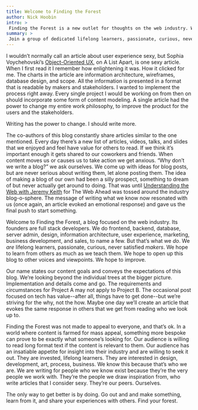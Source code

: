 ```yaml
---
title: Welcome to Finding the Forest
author: Nick Hoobin
intro: >
 Finding the Forest is a new outlet for thoughts on the web industry. We hope you'll enjoy reading it as much as we enjoy writing it. --The FtF Team
summary: >
 Join a group of dedicated lifelong learners, passionate, curious, never satisfied makers as they explain the goals of the blog. Interspersed are examples of articles that inspired us.
---
```


I wouldn’t normally call an article about user experience sexy, but Sophia Voychehovski’s [Object-Oriented UX](http://alistapart.com/article/object-oriented-ux), on A List Apart, is one sexy article. When I first read it I remember how enlightening it was. How it clicked for me. The charts in the article are information architecture, wireframes, database design, and scope. All the information is presented in a format that is readable by makers and stakeholders. I wanted to implement the process right away. Every single project I would be working on from then on should incorporate some form of content modeling. A single article had the power to change my entire work philosophy, to improve the product for the users and the stakeholders.

Writing has the power to change. I should write more.

The co-authors of this blog constantly share articles similar to the one mentioned. Every day there’s a new list of articles, videos, talks, and slides that we enjoyed and feel have value for others to read. If we think it’s important enough it gets shared to our coworkers and friends. When content moves us or causes us to take action we get anxious. “Why don’t we write a blog?” we ask ourselves. We come up with ideas for blog posts, but are never serious about writing them, let alone posting them. The idea of making a blog of our own had been a silly prospect, something to dream of but never actually get around to doing. That was until  [Understanding the Web with Jeremy Keith](http://www.thewebahead.net/110) for The Web Ahead was tossed around the industry blog-o-sphere. The message of writing what we know now resonated with us (once again, an article evoked an emotional response) and gave us the final push to start something.

Welcome to Finding the Forest, a blog focused on the web industry. Its founders are full stack developers. We do frontend, backend, database, server admin, design, information architecture, user experience, marketing, business development, and sales, to name a few. But that’s what we _do_. We _are_ lifelong learners, passionate, curious, never satisfied *makers*. We hope to learn from others as much as we teach them. We hope to open up this blog to other voices and viewpoints. We hope to improve.

Our name states our content goals and conveys the expectations of this blog. We’re looking beyond the individual trees at the bigger picture. Implementation and details come and go. The requirements and circumstances for Project A may not apply to Project B. The occasional post focused on tech has value--after all, things have to get done--but we’re striving for the why, not the how. Maybe one day we’ll create an article that evokes the same response in others that we get from reading who we look up to.

Finding the Forest was not made to appeal to everyone, and that’s ok. In a world where content is farmed for mass appeal, something more bespoke can prove to be exactly what someone’s looking for. Our audience is willing to read long format text if the content is relevant to them. Our audience has an insatiable appetite for insight into their industry and are willing to seek it out. They are invested, lifelong learners. They are interested in design, development, art, process, business. We know this because that’s who we are. We are writing for people who we know exist because they’re the very people we work with. They’re the people we draw inspiration from, who write articles that I consider sexy. They’re our peers. Ourselves.

The only way to get better is by doing. Go out and and make something, learn from it, and share your experiences with others. Find your forest.
